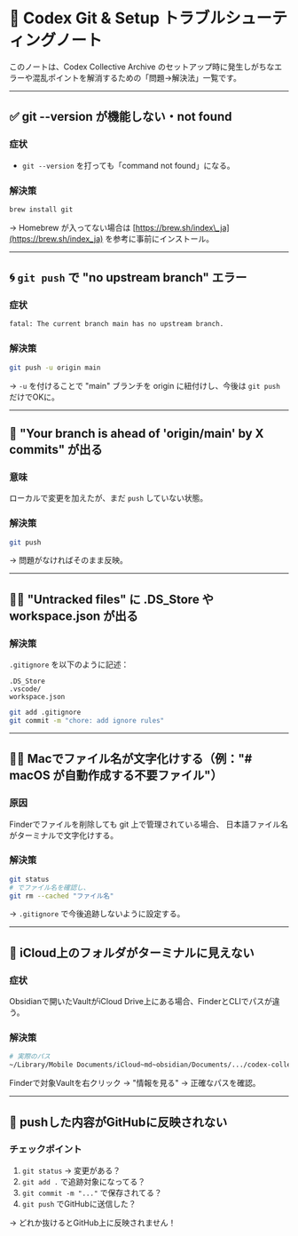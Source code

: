 # 🧰 Codex Git & Setup トラブルシューティングノート

このノートは、Codex Collective Archive のセットアップ時に発生しがちなエラーや混乱ポイントを解消するための「問題→解決法」一覧です。

---

## ✅ git --version が機能しない・not found

### 症状

- `git --version` を打っても「command not found」になる。

### 解決策

```bash
brew install git
```

→ Homebrew が入ってない場合は [https://brew.sh/index\_ja](https://brew.sh/index_ja) を参考に事前にインストール。

---

## 🌀 `git push` で "no upstream branch" エラー

### 症状

```bash
fatal: The current branch main has no upstream branch.
```

### 解決策

```bash
git push -u origin main
```

→ `-u` を付けることで "main" ブランチを origin に紐付けし、今後は `git push` だけでOKに。

---

## 🧱 "Your branch is ahead of 'origin/main' by X commits" が出る

### 意味

ローカルで変更を加えたが、まだ `push` していない状態。

### 解決策

```bash
git push
```

→ 問題がなければそのまま反映。

---

## 😵‍💫 "Untracked files" に .DS\_Store や workspace.json が出る

### 解決策

`.gitignore` を以下のように記述：

```
.DS_Store
.vscode/
workspace.json
```

```bash
git add .gitignore
git commit -m "chore: add ignore rules"
```

---

## 🕵️‍♂️ Macでファイル名が文字化けする（例："# macOS が自動作成する不要ファイル"）

### 原因

Finderでファイルを削除しても git 上で管理されている場合、 日本語ファイル名がターミナルで文字化けする。

### 解決策

```bash
git status
# でファイル名を確認し、
git rm --cached "ファイル名"
```

→ `.gitignore` で今後追跡しないように設定する。

---

## 📁 iCloud上のフォルダがターミナルに見えない

### 症状

Obsidianで開いたVaultがiCloud Drive上にある場合、FinderとCLIでパスが違う。

### 解決策

```bash
# 実際のパス
~/Library/Mobile Documents/iCloud~md~obsidian/Documents/.../codex-collective-archive
```

Finderで対象Vaultを右クリック → "情報を見る" → 正確なパスを確認。

---

## 🔁 pushした内容がGitHubに反映されない

### チェックポイント

1. `git status` → 変更がある？
2. `git add .` で追跡対象になってる？
3. `git commit -m "..."` で保存されてる？
4. `git push` でGitHubに送信した？

→ どれか抜けるとGitHub上に反映されません！


